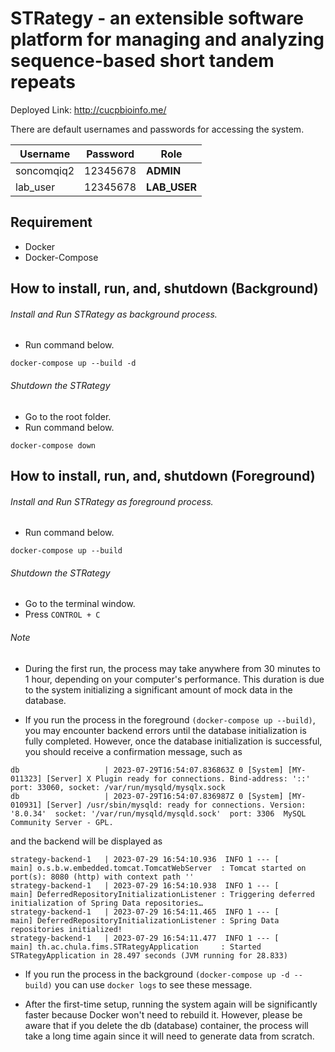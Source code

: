 # STRategy - an extensible software platform for managing and analyzing sequence-based short tandem repeats

Deployed Link: http://cucpbioinfo.me/

There are default usernames and passwords for accessing the system.

| Username   | Password | Role                   |
|------------|----------|------------------------|
| soncomqiq2 | 12345678 | **ADMIN**              |
| lab_user   | 12345678 | **LAB_USER**           |


## Requirement

- Docker
- Docker-Compose

## How to install, run, and, shutdown (Background)

###### Install and Run STRategy as background process.

* Run command below.

```
docker-compose up --build -d
```

###### Shutdown the STRategy

* Go to the root folder.
* Run command below.

```
docker-compose down
```

## How to install, run, and, shutdown (Foreground)

###### Install and Run STRategy as foreground process.

* Run command below.

```
docker-compose up --build
```

###### Shutdown the STRategy

* Go to the terminal window.
* Press `CONTROL + C`

###### Note

* During the first run, the process may take anywhere from 30 minutes to 1 hour, depending on your computer's performance. This duration is due to the system initializing a significant amount of mock data in the database.

* If you run the process in the foreground `(docker-compose up --build)`, you may encounter backend errors until the database initialization is fully completed. However, once the database initialization is successful, you should receive a confirmation message, such as

```
db                   | 2023-07-29T16:54:07.836863Z 0 [System] [MY-011323] [Server] X Plugin ready for connections. Bind-address: '::' port: 33060, socket: /var/run/mysqld/mysqlx.sock
db                   | 2023-07-29T16:54:07.836987Z 0 [System] [MY-010931] [Server] /usr/sbin/mysqld: ready for connections. Version: '8.0.34'  socket: '/var/run/mysqld/mysqld.sock'  port: 3306  MySQL Community Server - GPL.
```

and the backend will be displayed as

```
strategy-backend-1   | 2023-07-29 16:54:10.936  INFO 1 --- [           main] o.s.b.w.embedded.tomcat.TomcatWebServer  : Tomcat started on port(s): 8080 (http) with context path ''
strategy-backend-1   | 2023-07-29 16:54:10.938  INFO 1 --- [           main] DeferredRepositoryInitializationListener : Triggering deferred initialization of Spring Data repositories…
strategy-backend-1   | 2023-07-29 16:54:11.465  INFO 1 --- [           main] DeferredRepositoryInitializationListener : Spring Data repositories initialized!
strategy-backend-1   | 2023-07-29 16:54:11.477  INFO 1 --- [           main] th.ac.chula.fims.STRategyApplication     : Started STRategyApplication in 28.497 seconds (JVM running for 28.833)
```

* If you run the process in the background `(docker-compose up -d --build)` you can use `docker logs` to see these message.

* After the first-time setup, running the system again will be significantly faster because Docker won't need to rebuild it. However, please be aware that if you delete the db (database) container, the process will take a long time again since it will need to generate data from scratch.
